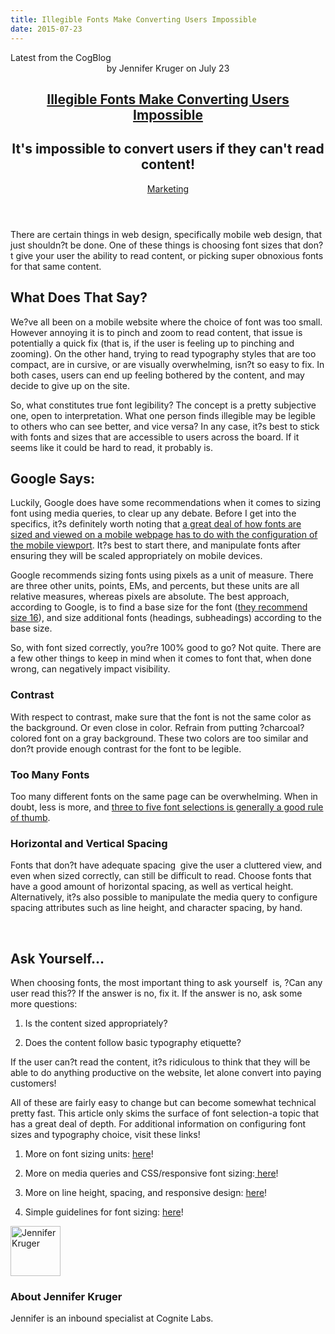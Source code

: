 ```yaml
---
title: Illegible Fonts Make Converting Users Impossible
date: 2015-07-23
---
```


<article itemscope itemtype="http://schema.org/Blog"> 
<div class="container outside"> 
 <div class="featured-post" style="background-image: url(&quot;//cdn2.hubspot.net/hubfs/440551/letters-651716_1280.jpg?t=1441046336424&quot;);"> 
  <div class="overlay"></div> 
  <div class="row-fluid"> 
   <span class="latest-post"> Latest from <span id="title" itemprop="name">the CogBlog</span> </span> 
  </div> 
  <header class="featured-header"> 
   <div class="row-fluid"> 
    <div class="span2"></div> 
    <div class="span8"> 
     <div class="row-fluid"> 
      <div class="span12 author">
        by 
       <span class="author-name" itemprop="author"><a class="author-link" href="http://www.cognitelabs.com/blog/author/jennifer-kruger" itemprop="url"></a> <span itemprop="name">Jennifer Kruger</span></span> on 
       <span class="publish-date" itemprop="datePublished"> July 23</span> 
      </div> 
     </div> 
     <hgroup class="row-fluid"> 
      <h1 class="latest-title" itemprop="headline"> <a href="../../../../com/cognitelabs/www/blog/fontsizing.html" itemprop="url"> <span id="hs_cos_wrapper_name" class="hs_cos_wrapper hs_cos_wrapper_meta_field hs_cos_wrapper_type_text" style="" data-hs-cos-general-type="meta_field" data-hs-cos-type="text">Illegible Fonts Make Converting Users Impossible</span> </a> </h1> 
      <h2 class="post-synopsis" itemprop="alternativeHeadline"> <span id="hs_cos_wrapper_post_synopsis" class="hs_cos_wrapper hs_cos_wrapper_widget hs_cos_wrapper_type_text" style="" data-hs-cos-general-type="widget" data-hs-cos-type="text">It's impossible to convert users if they can't read content!</span> </h2> 
     </hgroup> 
     <div class="row-fluid"> 
      <span class="tags" itemprop="keywords"> <a href="http://www.cognitelabs.com/blog/topic/marketing" class="topic-tag">Marketing</a> </span> 
     </div> 
    </div> 
   </div> 
  </header> 
 </div> 
</div> 
<section class="blog-section" itemscope itemtype="http://schema.org/Blog"> 
 <div class="blog-post-wrapper cell-wrapper"> 
  <header class="section post-header"> 
  </header> 
  <div class="section post-body"> 
   <section itemprop="text"> 
    <span id="hs_cos_wrapper_post_body" class="hs_cos_wrapper hs_cos_wrapper_meta_field hs_cos_wrapper_type_rich_text" style="" data-hs-cos-general-type="meta_field" data-hs-cos-type="rich_text"><p dir="ltr"><span>There are certain things in web design, specifically mobile web design, that just shouldn?t be done. One of these things is choosing font sizes that don?t give your user the ability to read content, or picking super obnoxious fonts for that same content. </span></p> 
     <!--more--> <h2 dir="ltr"><span>What Does That Say?</span></h2> <p dir="ltr"><span>We?ve all been on a mobile website where the choice of font was too small. However annoying it is to pinch and zoom to read content, that issue is potentially a quick fix (that is, if the user is feeling up to pinching and zooming). On the other hand, trying to read typography styles that are too compact, are in cursive, or are visually overwhelming, isn?t so easy to fix. In both cases, users can end up feeling bothered by the content, and may decide to give up on the site.</span></p> <p dir="ltr"><span>So, what constitutes true font legibility? The concept is a pretty subjective one, open to interpretation. What one person finds illegible may be legible to others who can see better, and vice versa? In any case, it?s best to stick with fonts and sizes that are accessible to users across the board. If it seems like it could be hard to read, it probably is.</span></p> <h2 dir="ltr"><span>Google Says:</span></h2> <p dir="ltr"><span>Luckily, Google does have some recommendations when it comes to sizing font using media queries, to clear up any debate. Before I get into the specifics, it?s definitely worth noting that </span><a href="../../../../com/cognitelabs/www/blog/fix-your-viewport-fit-the-screen.html"><span>a great deal of how fonts are sized and viewed on a mobile webpage has to do with the configuration of the mobile viewport</span></a><span>. It?s best to start there, and manipulate fonts after ensuring they will be scaled appropriately on mobile devices. </span></p> <p dir="ltr"><span>Google recommends sizing fonts using pixels as a unit of measure. There are three other units, points, EMs, and percents, but these units are all relative measures, whereas pixels are absolute. The best approach, according to Google, is to find a base size for the font (</span><a href="https://developers.google.com/speed/docs/insights/UseLegibleFontSizes"><span>they recommend size 16</span></a><span>), and size additional fonts (headings, subheadings) according to the base size. </span></p> <p dir="ltr"><span>So, with font sized correctly, you?re 100% good to go? Not quite. There are a few other things to keep in mind when it comes to font that, when done wrong, can negatively impact visibility.</span></p> <h3 dir="ltr"><span>Contrast</span></h3> <p dir="ltr"><span>With respect to contrast, make sure that the font is not the same color as the background. Or even close in color. Refrain from putting ?charcoal? colored font on a gray background. These two colors are too similar and don?t provide enough contrast for the font to be legible. </span></p> <h3 dir="ltr"><span>Too Many Fonts</span></h3> <p dir="ltr"><span>Too many different fonts on the same page can be overwhelming. When in doubt, less is more, and </span><a href="http://www.noupe.com/essentials/icons-fonts/mixing-multiple-fonts.html"><span>three to five font selections is generally a good rule of thumb</span></a><span>.</span></p> <h3 dir="ltr"><span>Horizontal and Vertical Spacing</span></h3> <p dir="ltr"><span>Fonts that don?t have adequate spacing &nbsp;give the user a cluttered view, and even when sized correctly, can still be difficult to read. Choose fonts that have a good amount of horizontal spacing, as well as vertical height. Alternatively, it?s also possible to manipulate the media query to configure spacing attributes such as line height, and character spacing, by hand. </span></p> <strong><strong><br></strong></strong> <h2 dir="ltr"><span>Ask Yourself...</span></h2> <p dir="ltr"><span>When choosing fonts, the most important thing to ask yourself &nbsp;is, ?Can any user read this?? If the answer is no, fix it. If the answer is no, ask some more questions: &nbsp;</span></p> 
     <ol> 
      <li dir="ltr"> <p dir="ltr"><span>Is the content sized appropriately? </span></p> </li> 
      <li dir="ltr"> <p dir="ltr"><span>Does the content follow basic typography etiquette? &nbsp;</span></p> </li> 
     </ol> <p dir="ltr"><span>If the user can?t read the content, it?s ridiculous to think that they will be able to do anything productive on the website, let alone convert into paying customers! </span></p> <p dir="ltr"><span>All of these are fairly easy to change&nbsp;but can become somewhat technical pretty fast. This article only skims the surface of font selection-a topic that has a great deal of depth. For additional information on configuring font sizes and typography choice, visit these links!</span></p> 
     <ol> 
      <li dir="ltr"> <p dir="ltr"><span>More on font sizing units: </span><a href="http://www.sitepoint.com/understanding-responsive-web-design-how-to-manage-fonts/"><span>here</span></a><span>!</span></p> </li> 
      <li dir="ltr"> <p dir="ltr"><span>More on media queries and CSS/responsive font sizing:</span><a href="https://bugsnag.com/blog/responsive-typography-with-chained-media-queries"><span> here</span></a><span>!</span></p> </li> 
      <li dir="ltr"> <p dir="ltr"><span>More on line height, spacing, and responsive design: </span><a href="http://webdesign.tutsplus.com/tutorials/the-lazy-persons-guide-to-responsive-typography--cms-22822"><span>here</span></a><span>!</span></p> </li> 
      <li dir="ltr"> <p dir="ltr"><span>Simple guidelines for font sizing: </span><a href="https://www.feedthebot.com/mobile/legible-font-size.html"><span>here</span></a><span>!</span></p> </li> 
     </ol></span> 
   </section> 
   <span id="hs_cos_wrapper_blog_social_sharing" class="hs_cos_wrapper hs_cos_wrapper_widget hs_cos_wrapper_type_blog_social_sharing" style="" data-hs-cos-general-type="widget" data-hs-cos-type="blog_social_sharing"> 
    <div class="hs-blog-social-share"> 
     <ul class="hs-blog-social-share-list"> 
     </ul> 
    </div> </span> 
   <div id="author-bio" itemscope itemtype="http://schema.org/Person"> 
    <img width="80" height="80" class="avatar avatar-80 photo" src="http://cdn2.hubspot.net/hub/440551/hubfs/photo_9-584156-edited.jpg?t=1441046336424&amp;width=80&amp;height=80" alt="Jennifer Kruger"> 
    <div id="author-info"> 
     <h3>About <span itemprop="givenName">Jennifer Kruger<span></span></span></h3> Jennifer is an inbound specialist at Cognite Labs. 
    </div> 
    <div class="clear"></div> 
   </div> 
  </div> 
 </div> 
</section> 
</article>